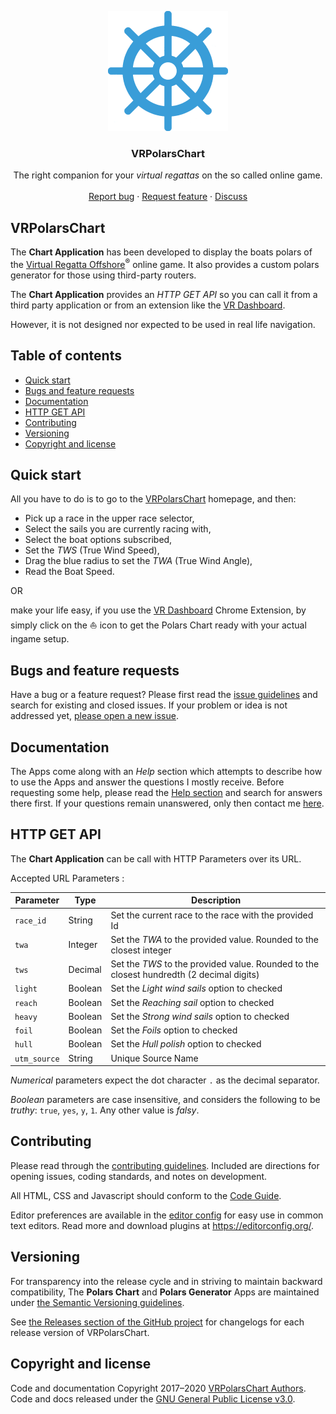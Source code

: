 <p align="center">
  <a href="http://toxcct.free.fr/polars/">
    <img src="favicon.png" alt="VRPolarsChart App Logo" width="192" height="192">
  </a>
</p>

<h3 align="center">VRPolarsChart</h3>

<p align="center">
  The right companion for your <em>virtual regattas</em> on the so called online game.
  <br>
  <br>
  <a href="https://github.com/toxcct/VRPolarsChart/issues/new?template=bug_report.md">Report bug</a>
  ·
  <a href="https://github.com/toxcct/VRPolarsChart/issues/new?template=feature_request.md">Request feature</a>
  ·
  <a href="http://toxcct.free.fr/polars/contact.php">Discuss</a>
</p>


## VRPolarsChart
The **Chart Application** has been developed to display the boats polars of the [Virtual Regatta Offshore](https://www.virtualregatta.com/)<sup>®</sup> online game.
It also provides a custom polars generator for those using third-party routers.


The **Chart Application** provides an _HTTP GET API_ so you can call it from a third party application or from an extension like the [VR Dashboard](https://chrome.google.com/webstore/detail/vr-dashboard/amknkhejaogpekncjekiaolgldbejjan).

However, it is not designed nor expected to be used in real life navigation.


## Table of contents
- [Quick start](#quick-start)
- [Bugs and feature requests](#bugs-and-feature-requests)
- [Documentation](#documentation)
- [HTTP GET API](#http-get-api)
- [Contributing](#contributing)
- [Versioning](#versioning)
- [Copyright and license](#copyright-and-license)


## Quick start
All you have to do is to go to the [VRPolarsChart](http://toxcct.free.fr/polars/) homepage, and then:
- Pick up a race in the upper race selector,
- Select the sails you are currently racing with,
- Select the boat options subscribed,
- Set the _TWS_ (True Wind Speed),
- Drag the blue radius to set the _TWA_ (True Wind Angle),
- Read the Boat Speed.

OR

make your life easy, if you use the [VR Dashboard](https://chrome.google.com/webstore/detail/vr-dashboard/amknkhejaogpekncjekiaolgldbejjan) Chrome Extension, by simply click on the ⛵ icon to get the Polars Chart ready with your actual ingame setup.


## Bugs and feature requests
Have a bug or a feature request? Please first read the [issue guidelines](https://github.com/toxcct/VRPolarsChart/blob/main/.github/CONTRIBUTING.md#using-the-issue-tracker) and search for existing and closed issues. If your problem or idea is not addressed yet, [please open a new issue](https://github.com/toxcct/VRPolarsChart/issues/new).


## Documentation
The Apps come along with an _Help_ section which attempts to describe how to use the Apps and answer the questions I mostly receive.
Before requesting some help, please read the [Help section](http://toxcct.free.fr/polars/help/) and search for answers there first. If your questions remain unanswered, only then contact me [here](http://toxcct.free.fr/polars/contact.php).


## HTTP GET API
The **Chart Application** can be call with HTTP Parameters over its URL.

Accepted URL Parameters :

| Parameter    | Type    | Description                                                                              |
| ------------ | ------- | ---------------------------------------------------------------------------------------- |
| `race_id`    | String  | Set the current race to the race with the provided Id                                    |
| `twa`        | Integer | Set the _TWA_ to the provided value. Rounded to the closest integer                      |
| `tws`        | Decimal | Set the _TWS_ to the provided value. Rounded to the closest hundredth (2 decimal digits) |
| `light`      | Boolean | Set the _Light wind sails_ option to checked                                             |
| `reach`      | Boolean | Set the _Reaching sail_ option to checked                                                |
| `heavy`      | Boolean | Set the _Strong wind sails_ option to checked                                            |
| `foil`       | Boolean | Set the _Foils_ option to checked                                                        |
| `hull`       | Boolean | Set the _Hull polish_ option to checked                                                  |
| `utm_source` | String  | Unique Source Name                                                                       |

_Numerical_ parameters expect the dot character ` . ` as the decimal separator.

_Boolean_ parameters are case insensitive, and considers the following to be _truthy_: `true`, `yes`, `y`, `1`.
    Any other value is _falsy_.


## Contributing

Please read through the [contributing guidelines](https://github.com/toxcct/VRPolarsChart/blob/main/.github/CONTRIBUTING.md). Included are directions for opening issues, coding standards, and notes on development.

All HTML, CSS and Javascript should conform to the [Code Guide](https://github.com/toxcct/VRPolarsChart/blob/main/.github/CODE_GUIDE.md).

Editor preferences are available in the [editor config](https://github.com/toxcct/VRPolarsChart/blob/main/.editorconfig) for easy use in common text editors. Read more and download plugins at <https://editorconfig.org/>.


## Versioning

For transparency into the release cycle and in striving to maintain backward compatibility, The **Polars Chart** and **Polars Generator** Apps are maintained under [the Semantic Versioning guidelines](https://semver.org/).

See [the Releases section of the GitHub project](https://github.com/toxcct/VRPolarsChart/releases) for changelogs for each release version of VRPolarsChart.


## Copyright and license

Code and documentation Copyright 2017–2020 [VRPolarsChart Authors](https://github.com/toxcct/VRPolarsChart/graphs/contributors).
Code and docs released under the [GNU General Public License v3.0](https://github.com/toxcct/VRPolarsChart/blob/main/LICENSE).
